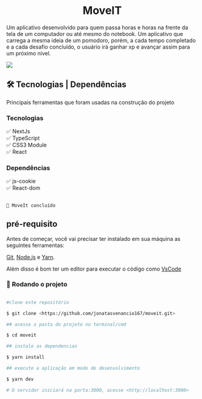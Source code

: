 <h1 align='center'>MoveIT</h1>

<p>Um aplicativo desenvolvido para quem passa horas e horas na frente da tela de um computador ou até mesmo do notebook. 
Um aplicativo que carrega a mesma ideia de um pomodoro, porém, a cada tempo completado e a cada desafio concluído, o usuário irá ganhar xp e avançar assim para um próximo nível.</p>

<img src="public/tela_app.png">

## 🛠 Tecnologias | Dependências

<p>Principais ferramentas que foram usadas na construção do projeto</p>

<h3>Tecnologias</h3>

✅ NextJs <br>
✅ TypeScript <br>
✅ CSS3 Module <br>
✅ React <br>

<h3>Dependências</h3>

✅ js-cookie <br>
✅ React-dom <br>

## <h4 align="center"> 
    🚀 MoveIt concluído

## pré-requisito

Antes de começar, você vai precisar ter instalado em sua máquina as seguintes ferramentas: 

[Git](https://git-scm.com), [Node.js](https://nodejs.org/en/) e [Yarn](https://classic.yarnpkg.com/en/docs/install/#windows-stable).

Além disso é bom ter um editor para executar o código como [VsCode](https://code.visualstudio.com/download)

### 🎲 Rodando o projeto

```bash

#clone este repositório

$ git clone <https://github.com/jonatasvenancio167/moveit.git>

## acesse a pasta do projeto no terminal/cmd

$ cd moveit

## instale as dependencias 

$ yarn install

## execute a aplicação em modo de desenvolvimento 

$ yarn dev

# O servidor iniciará na porta:3000, acesse <http://localhost:3000>

```
